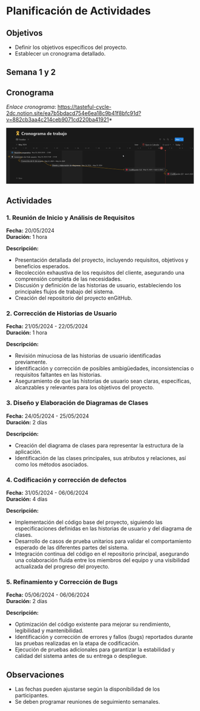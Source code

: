 # Planificación de Actividades
## Objetivos
- Definir los objetivos específicos del proyecto.
- Establecer un cronograma detallado.

## Semana 1 y 2
## Cronograma

*Enlace cronograma*: https://tasteful-cycle-2dc.notion.site/ea7b5bdacd754e6ea18c9b41f8bfc91d?v=882cb3aa4c214ceb9071cd220ba41921*

![Texto alternativo](./images/cronograma-V2.jpeg)

## Actividades

### 1. Reunión de Inicio y Análisis de Requisitos
**Fecha:** 20/05/2024  
**Duración:** 1 hora  

**Descripción:**
- Presentación detallada del proyecto, incluyendo requisitos, objetivos y beneficios esperados.
- Recolección exhaustiva de los requisitos del cliente, asegurando una comprensión completa de las necesidades.
- Discusión y definición de las historias de usuario, estableciendo los principales flujos de trabajo del sistema.
- Creación del repositorio del proyecto enGitHub.

### 2. Corrección de Historias de Usuario
**Fecha:** 21/05/2024  -  22/05/2024  
**Duración:** 1 hora  

**Descripción:**
- Revisión minuciosa de las historias de usuario identificadas previamente.
- Identificación y corrección de posibles ambigüedades, inconsistencias o requisitos faltantes en las historias.
- Aseguramiento de que las historias de usuario sean claras, específicas, alcanzables y relevantes para los objetivos del proyecto.

### 3. Diseño y Elaboración de Diagramas de Clases
**Fecha:** 24/05/2024 - 25/05/2024  
**Duración:** 2 días

**Descripción:**
- Creación del diagrama de clases para representar la estructura de la aplicación.
- Identificación de las clases principales, sus atributos y relaciones, así como los métodos asociados.

### 4. Codificación y corrección de defectos
**Fecha:** 31/05/2024 - 06/06/2024  
**Duración:** 4 días  

**Descripción:**
- Implementación del código base del proyecto, siguiendo las especificaciones definidas en las historias de usuario y del diagrama de clases.
- Desarrollo de casos de prueba unitarios para validar el comportamiento esperado de las diferentes partes del sistema.
- Integración continua del código en el repositorio principal, asegurando una colaboración fluida entre los miembros del equipo y una visibilidad actualizada del progreso del proyecto.

### 5. Refinamiento y Corrección de Bugs
**Fecha:** 05/06/2024 - 06/06/2024  
**Duración:** 2 días  

**Descripción:**
- Optimización del código existente para mejorar su rendimiento, legibilidad y mantenibilidad.
- Identificación y corrección de errores y fallos (bugs) reportados durante las pruebas realizadas en la etapa de codificación.
- Ejecución de pruebas adicionales para garantizar la estabilidad y calidad del sistema antes de su entrega o despliegue.
## Observaciones
- Las fechas pueden ajustarse según la disponibilidad de los participantes.
- Se deben programar reuniones de seguimiento semanales.

